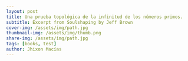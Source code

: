 ```yaml
---
layout: post
title: Una prueba topológica de la infinitud de los números primos.
subtitle: Excerpt from Soulshaping by Jeff Brown
cover-img: /assets/img/path.jpg
thumbnail-img: /assets/img/thumb.png
share-img: /assets/img/path.jpg
tags: [books, test]
author: Jhixon Macías
---
```



